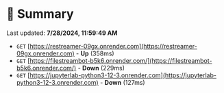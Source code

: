 # 📖 Summary
Last updated: **7/28/2024, 11:59:49 AM**

- `GET` [https://restreamer-09gx.onrender.com](https://restreamer-09gx.onrender.com) - **Up** (358ms)
- `GET` [https://filestreambot-b5k6.onrender.com/](https://filestreambot-b5k6.onrender.com/) - **Down** (229ms)
- `GET` [https://jupyterlab-python3-12-3.onrender.com](https://jupyterlab-python3-12-3.onrender.com) - **Down** (127ms)
